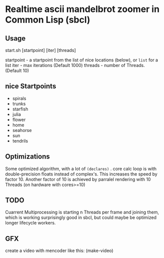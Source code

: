 # Realtime ascii mandelbrot zoomer in Common Lisp (sbcl)

## Usage
start.sh [startpoint] [iter] [threads]

startpoint -  a startpoint from the list of nice locations (below), or `list` for a list
iter       -  max iterations (Default 1000)
threads    -  number of Threads. (Default 10)


## nice Startpoints

- spirals
- trunks
- starfish
- julia
- flower
- home
- seahorse
- sun
- tendrils

## Optimizations
Some optimized algorithm, with a lot of `(declares)` .
core calc loop is with double-precision floats instead of complex's.
This increases the speed by factor 10.
Another factor of 10 is achieved by parralel rendering with 10 Threads (on hardware with cores>=10)

## TODO
Cuarrent Multiprocessing is starting n Threads per frame and joining them, which is working surprisingly good in sbcl, but could maybe be optimized longer lifecycle workers.

## GFX
create a video with mencoder like this:
(make-video)
